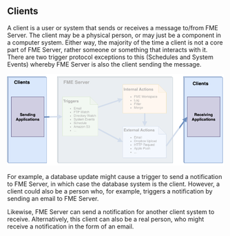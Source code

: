 ## Clients ##

A client is a user or system that sends or receives a message to/from FME Server. The client may be a physical person, or may just be a component in a computer system. Either way, the majority of the time a client is not a core part of FME Server, rather someone or something that interacts with it. There are two trigger protocol exceptions to this (Schedules and System Events) whereby FME Server is also the client sending the message. 

![](./Images/Img4.003.AutomationClients.png)

For example, a database update might cause a trigger to send a notification to FME Server, in which case the database system is the client. However, a client could also be a person who, for example, triggers a notification by sending an email to FME Server.

Likewise, FME Server can send a notification for another client system to receive. Alternatively, this client can also be a real person, who might receive a notification in the form of an email.
